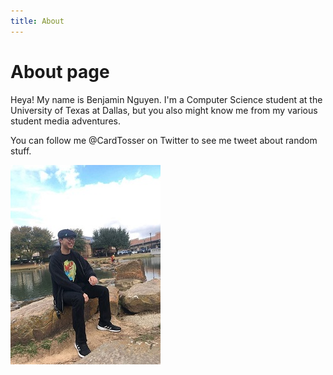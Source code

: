 ```yaml
---
title: About
---
```

# About page

Heya! My name is Benjamin Nguyen. I'm a Computer Science student at the University of Texas at Dallas, but
you also might know me from my various student media adventures.

You can follow me @CardTosser on Twitter to see me tweet about random stuff.


![profile-picture](/assets/images/profilepicture.jpg)